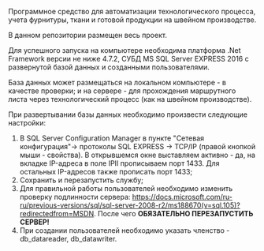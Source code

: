 Программное средство для автоматизации технологического процесса, учета фурнитуры, ткани и готовой продукции на швейном производстве.

В данном репозитории размещен весь проект. 

Для успешного запуска на компьютере необходима платформа .Net Framework версии не ниже 4.7.2, СУБД MS SQL Server EXPRESS 2016 с развернутой базой данных и созданными пользователями.

База данных может размещаться на локальном компьютере - в качестве проверки; и на сервере - для прохождения маршрутного листа через технологический процесс (как на швейном производстве).

При развертывании базы данных необходимо произвести следующие настройки:
1. В SQL Server Configuration Manager в пункте "Сетевая конфигурация"-> протоколы SQL EXPRESS -> TCP/IP (правой кнопкой мыши - свойства). В открывшемся окне выставляем активно - да, на вкладке IP-адреса в поле IPII прописываем порт 1433. Для остальных IP-адресов также прописать порт 1433;
2. Сохранить и перезапустить службу;
3. Для правильной работы пользователей необходимо изменить проверку подлинности сервера: https://docs.microsoft.com/ru-ru/previous-versions/sql/sql-server-2008-r2/ms188670(v=sql.105)?redirectedfrom=MSDN. После чего **ОБЯЗАТЕЛЬНО ПЕРЕЗАПУСТИТЬ СЕРВЕР!**
4. При создании пользователей необходимо указать членство  - db_datareader, db_datawriter.
